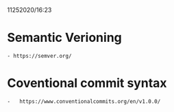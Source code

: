 11252020/16:23

# Semantic Verioning
    - https://semver.org/
# Coventional commit syntax
    -   https://www.conventionalcommits.org/en/v1.0.0/